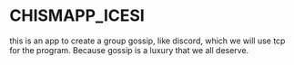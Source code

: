 # CHISMAPP_ICESI
this is an app to create a group gossip, like discord, which we will use tcp for the program. Because gossip is a luxury that we all deserve.
